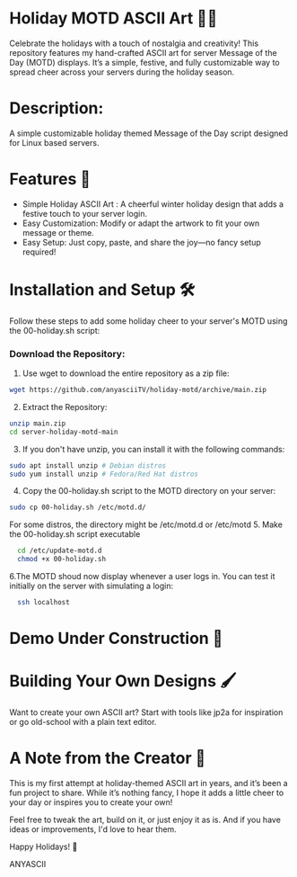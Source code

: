 # Holiday MOTD ASCII Art 🎄✨

Celebrate the holidays with a touch of nostalgia and creativity! This repository features my hand-crafted ASCII art for server Message of the Day (MOTD) displays. It’s a simple, festive, and fully customizable way to spread cheer across your servers during the holiday season.

# Description:

A simple customizable holiday themed Message of the Day script designed for Linux based servers. 

# Features 🎁

- Simple Holiday ASCII Art : A cheerful winter holiday design that adds a festive touch to your server login.
- Easy Customization: Modify or adapt the artwork to fit your own message or theme.
- Easy Setup: Just copy, paste, and share the joy—no fancy setup required!

# Installation and Setup 🛠️

Follow these steps to add some holiday cheer to your server's MOTD using the 00-holiday.sh script:

### Download the Repository:
1. Use wget to download the entire repository as a zip file:
  ```bash
  wget https://github.com/anyasciiTV/holiday-motd/archive/main.zip
  ```
2. Extract the Repository:
  ```bash
  unzip main.zip
  cd server-holiday-motd-main
  ```
3. If you don't have unzip, you can install it with the following commands:
  ```bash
  sudo apt install unzip # Debian distros
  sudo yum install unzip # Fedora/Red Hat distros
  ```
4. Copy the 00-holiday.sh script to the MOTD directory on your server:
  ```bash
  sudo cp 00-holiday.sh /etc/motd.d/
  ```
For some distros, the directory might be /etc/motd.d or /etc/motd
5. Make the 00-holiday.sh script executable
```bash
  cd /etc/update-motd.d
  chmod +x 00-holiday.sh 
  ```
6.The MOTD shoud now display whenever a user logs in. You can test it initially on the server with simulating a login:
```bash
  ssh localhost
  ```

# Demo Under Construction 🚧

# Building Your Own Designs 🖌️
Want to create your own ASCII art? Start with tools like jp2a for inspiration or go old-school with a plain text editor.

# A Note from the Creator 🌟
This is my first attempt at holiday-themed ASCII art in years, and it’s been a fun project to share. While it’s nothing fancy, I hope it adds a little cheer to your day or inspires you to create your own!

Feel free to tweak the art, build on it, or just enjoy it as is. And if you have ideas or improvements, I'd love to hear them.

Happy Holidays! 🎄

ANYASCII

